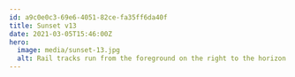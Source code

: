 ```yaml
---
id: a9c0e0c3-69e6-4051-82ce-fa35ff6da40f
title: Sunset v13
date: 2021-03-05T15:46:00Z
hero:
  image: media/sunset-13.jpg
  alt: Rail tracks run from the foreground on the right to the horizon on the left. The sun peeks through a line of trees during golden hour just before setting.
---
```

